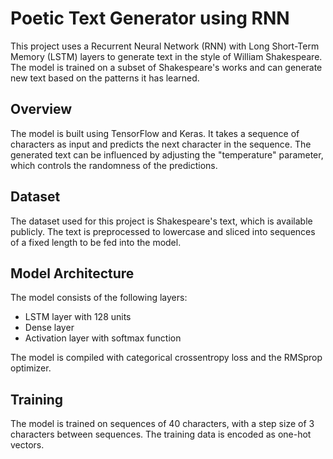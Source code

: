 # Poetic Text Generator using RNN

This project uses a Recurrent Neural Network (RNN) with Long Short-Term Memory (LSTM) layers to generate text in the style of William Shakespeare. The model is trained on a subset of Shakespeare's works and can generate new text based on the patterns it has learned.

## Overview

The model is built using TensorFlow and Keras. It takes a sequence of characters as input and predicts the next character in the sequence. The generated text can be influenced by adjusting the "temperature" parameter, which controls the randomness of the predictions.

## Dataset

The dataset used for this project is Shakespeare's text, which is available publicly. The text is preprocessed to lowercase and sliced into sequences of a fixed length to be fed into the model.

## Model Architecture

The model consists of the following layers:
- LSTM layer with 128 units
- Dense layer
- Activation layer with softmax function

The model is compiled with categorical crossentropy loss and the RMSprop optimizer.

## Training

The model is trained on sequences of 40 characters, with a step size of 3 characters between sequences. The training data is encoded as one-hot vectors.
